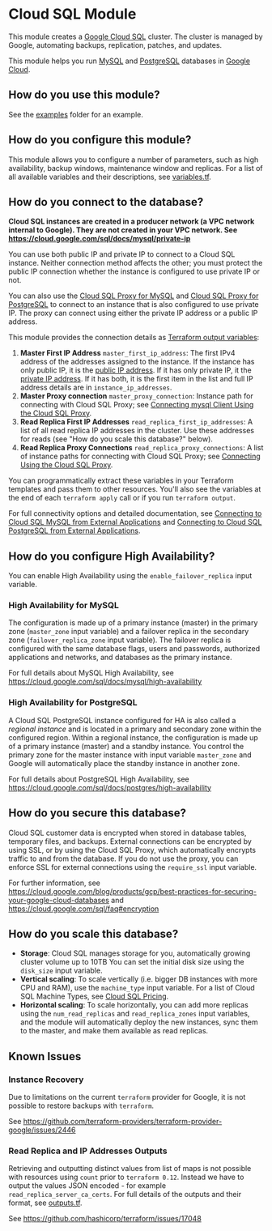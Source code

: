 # Cloud SQL Module

This module creates a [Google Cloud SQL](https://cloud.google.com/sql/) cluster. 
The cluster is managed by Google, automating backups, replication, patches, and updates. 

This module helps you run [MySQL](https://cloud.google.com/sql/docs/mysql/) and [PostgreSQL](https://cloud.google.com/sql/docs/postgres/) databases in [Google Cloud](https://cloud.google.com/).

## How do you use this module?

See the [examples](/examples) folder for an example. 

## How do you configure this module?

This module allows you to configure a number of parameters, such as high availability, backup windows, maintenance window and replicas. 
For a list of all available variables and their descriptions, see [variables.tf](./variables.tf).

## How do you connect to the database?

**Cloud SQL instances are created in a producer network (a VPC network internal to Google). They are not created in your VPC network. See https://cloud.google.com/sql/docs/mysql/private-ip**
 
You can use both public IP and private IP to connect to a Cloud SQL instance. 
Neither connection method affects the other; you must protect the public IP connection whether the instance is configured to use private IP or not.

You can also use the [Cloud SQL Proxy for MySQL](https://cloud.google.com/sql/docs/mysql/sql-proxy) and [Cloud SQL Proxy for PostgreSQL](https://cloud.google.com/sql/docs/postgres/sql-proxy) 
to connect to an instance that is also configured to use private IP. The proxy can connect using either the private IP address or a public IP address.

This module provides the connection details as [Terraform output 
variables](https://www.terraform.io/intro/getting-started/outputs.html):


1. **Master First IP Address** `master_first_ip_address`: The first IPv4 address of the addresses assigned to the instance. If the instance has only public IP, it is the [public IP address](https://cloud.google.com/sql/docs/mysql/connect-admin-ip). If it has only private IP, it the [private IP address](https://cloud.google.com/sql/docs/mysql/private-ip). If it has both, it is the first item in the list and full IP address details are in `instance_ip_addresses`.
1. **Master Proxy connection** `master_proxy_connection`: Instance path for connecting with Cloud SQL Proxy; see [Connecting mysql Client Using the Cloud SQL Proxy](https://cloud.google.com/sql/docs/mysql/connect-admin-proxy).
1. **Read Replica First IP Addresses** `read_replica_first_ip_addresses`: A list of all read replica IP addresses in the cluster. Use these addresses for reads (see "How do you scale this database?" below).
1. **Read Replica Proxy Connections** `read_replica_proxy_connections`: A list of instance paths for connecting with Cloud SQL Proxy; see [Connecting Using the Cloud SQL Proxy](https://cloud.google.com/sql/docs/mysql/connect-admin-proxy).



You can programmatically extract these variables in your Terraform templates and pass them to other resources. 
You'll also see the variables at the end of each `terraform apply` call or if you run `terraform output`.

For full connectivity options and detailed documentation, see [Connecting to Cloud SQL MySQL from External Applications](https://cloud.google.com/sql/docs/mysql/connect-external-app) and [Connecting to Cloud SQL PostgreSQL from External Applications](https://cloud.google.com/sql/docs/postgres/external-connection-methods).

## How do you configure High Availability?

You can enable High Availability using the `enable_failover_replica` input variable.

### High Availability for MySQL

The configuration is made up of a primary instance (master) in the primary zone (`master_zone` input variable) and a failover replica in the secondary zone (`failover_replica_zone` input variable).
The failover replica is configured with the same database flags, users and passwords, authorized applications and networks, and databases as the primary instance.

For full details about MySQL High Availability, see https://cloud.google.com/sql/docs/mysql/high-availability

### High Availability for PostgreSQL

A Cloud SQL PostgreSQL instance configured for HA is also called a _regional instance_ and is located in a primary and secondary zone within the configured region. Within a regional instance, 
the configuration is made up of a primary instance (master) and a standby instance. You control the primary zone for the master instance
with input variable `master_zone` and Google will automatically place the standby instance in another zone. 

For full details about PostgreSQL High Availability, see https://cloud.google.com/sql/docs/postgres/high-availability


## How do you secure this database?

Cloud SQL customer data is encrypted when stored in database tables, temporary files, and backups. 
External connections can be encrypted by using SSL, or by using the Cloud SQL Proxy, which automatically encrypts traffic to and from the database.
If you do not use the proxy, you can enforce SSL for external connections using the `require_ssl` input variable.

For further information, see https://cloud.google.com/blog/products/gcp/best-practices-for-securing-your-google-cloud-databases and 
https://cloud.google.com/sql/faq#encryption

## How do you scale this database?

* **Storage**: Cloud SQL manages storage for you, automatically growing cluster volume up to 10TB You can set the 
initial disk size using the `disk_size` input variable.
* **Vertical scaling**: To scale vertically (i.e. bigger DB instances with more CPU and RAM), use the `machine_type` 
  input variable. For a list of Cloud SQL Machine Types, see [Cloud SQL Pricing](https://cloud.google.com/sql/pricing#2nd-gen-pricing).
* **Horizontal scaling**: To scale horizontally, you can add more replicas using the `num_read_replicas` and `read_replica_zones` input variables, 
  and the module will automatically deploy the new instances, sync them to the master, and make them available as read 
  replicas.

## Known Issues

### Instance Recovery

Due to limitations on the current `terraform` provider for Google, it is not possible to restore backups with `terraform`. 

See https://github.com/terraform-providers/terraform-provider-google/issues/2446

### Read Replica and IP Addresses Outputs

Retrieving and outputting distinct values from list of maps is not possible with resources using `count` prior to `terraform 0.12`. 
Instead we have to output the values JSON encoded - for example `read_replica_server_ca_certs`. For full details of the outputs and 
their format, see [outputs.tf](./outputs.tf).

See https://github.com/hashicorp/terraform/issues/17048


